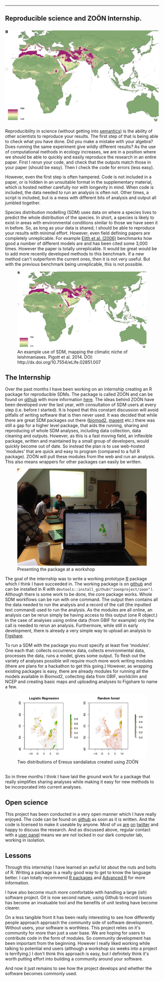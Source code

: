 

---
Reproducible science and ZO&#214;N Internship. <br/><br/><img src='/images/elife02851f003.jpg'>
---



Reproducibility in science (without getting into [semantics](http://cogprints.org/7691/7/ICMLws09.pdf)) is the ability of other scientists to reproduce your results. The first step of that is being able to check what you have done. Did you make a mistake with your algebra? Does running the same experiment give wildly different results? As the use of computational methods in ecology increases, we are in a position where we should be able to quickly and easily reproduce the research in an entire paper. First I rerun your code, and check that the outputs match those in your paper (should be easy). Then I check the code for errors (less easy).



However, even the first step is often hampered. Code is not included in a paper, or is hidden in an unsuitable format in the supplementary material, which is hosted neither carefully nor with longevity in mind. When code is included, the data needed to run an analysis is often not. Other times, a script is included, but is a mess with different bits of analysis and output all jumbled together.

Species distribution modelling (SDM) uses data on where a species lives to predict the whole distribution of the species. In short, a species is likely to exist in areas with environmental conditions similar to those we have seen it in before. So, as long as your data is shared, I should be able to reproduce your results with minimal effort. However, even field defining papers are completely unreplicable. For example [Elith et al. (2006)](http://onlinelibrary.wiley.com/doi/10.1111/j.2006.0906-7590.04596.x/abstract) benchmarks how good a number of different models are and has been cited some 3,000 times. However the paper is totally unreplicable. It would be great would be to add more recently developed methods to this benchmark. If a new method can't outperform the current ones, then it is not very useful. But with the previous benchmark being unreplicable, this is not possible.



<figure>
	<img src="/images/elife02851f003.jpg">
	<figcaption> An example use of SDM, mapping the climatic niche of leishmaniases. Pigott et al. 2014. DOI: http://dx.doi.org/10.7554/eLife.02851.007 </figcaption>
</figure>







## The Internship

Over the past months I have been working on an internship creating an R package for reproducible SDMs. The package is called ZO&#214;N and can be found on [github](https://github.com/zoonproject/zoon) with more information [here](https://zoonproject.wordpress.com/). The ideas behind ZO&#214;N have been developed over the last year, with consultation of SDM users at every step (i.e. before I started). It is hoped that this constant discussion will avoid pitfalls of writing software that is then never used. It was decided that while there are great SDM packages out there ([biomod2](http://cran.r-project.org/web/packages/biomod2/index.html), [maxent](http://www.cs.princeton.edu/~schapire/maxent/) etc.) there was still a gap for a higher level package, that aids the running, sharing and reproducing of whole SDM analyses, including data collection, data cleaning and outputs. However, as this is a fast moving field, an inflexible package, written and maintained by a small group of developers, would quickly become out of date. So instead the plan is to use web-hosted 'modules' that are quick and easy to program (compared to a full R package). ZO&#214;N will pull these modules from the web and run an analysis. This also means wrappers for other packages can easily be written.

<figure>
	<img src="/images/workshop.jpg">
	<figcaption> Presenting the package at a workshop </figcaption>
</figure>



The goal of the internship was to write a working prototype [R](http://cran.r-project.org/) package which I think I have succeeded in. The working package is on [github](https://github.com/zoonproject/zoon) and can be installed in R with `devtools::install_github("zoonproject/zoon")`. Although there is some work to be done, the core package works. Whole SDM workflows can be run with one command. The output then contains all the data needed to run the analysis and a record of the call (the inputted text command) used to run the analysis. As the modules are all online, an analysis can be rerun simply be having access to this output (one R object.) In the case of analyses using online data (from GBIF for example) only the call is needed to rerun an analysis. Furthermore, while still in early development, there is already a very simple way to upload an analysis to [Figshare](www.figshare.com).

To run a SDM with the package you must specify at least five 'modules'. One each that: collects occurrence data, collects environmental data, processes the data, runs a model, gives some output. To flesh out the variety of analyses possible will require much more work writing modules (there are plans for a hackathon to get this going.) However, as wrapping existing packages is easy, there are already modules for running all the models available in Biomod2, collecting data from GBIF, worldclim and NCEP and creating basic maps and uploading analyses to Figshare to name a few.

<figure>
	<img src="/images/EresussandaliatusTwoModels.png">
	<figcaption> Two distributions of Eresus sandaliatus created using ZO&#214;N </figcaption>
</figure>


<br>
So in three months I think I have laid the ground work for a package that really simplifies sharing analyses while making it easy for new methods to be incorporated into current analyses.

## Open science

This project has been conducted in a very open manner which I have really enjoyed. The code can be found on [github](https://github.com/zoonproject/zoon) as soon as it is written. And the code is licensed to make it useable by anyone.  Most of us [are](www.twitter.com/gregmci) [on](www.twitter.com/_nickgolding_) [twitter](www.twitter.com/timcdlucas) and happy to discuss the research. And as discussed above, regular contact with a [user panel](https://zoonproject.wordpress.com/user-panel/) means we are not locked in our dark computer lab, working in isolation.


## Lessons

Through this internship I have learned an awful lot about the nuts and bolts of R. Writing a package is a really good way to get to know the language better. I can totally recommend [R packages](http://r-pkgs.had.co.nz/description.html) and [Advanced R](http://adv-r.had.co.nz/#r-pkgs) for more information.

I have also become much more comfortable with handling a large (ish) software project. Git is now second nature, using Github to record issues has become an invaluable tool and the benefits of unit testing have become clearer.

On a less tangible front it has been really interesting to see how differently people approach approach the community side of software development. Without users, your software is worthless. This project relies on it's community for more than just a user base. We are hoping for users to contribute code in the form of modules. So community development has been important from the beginning. However I really liked working while talking to potential end users (although a workshop six weeks into a project is terrifying.) I don't think this approach is easy, but I definitely think it's worth putting effort into building a community around your software.

And now it just remains to see how the project develops and whether the software becomes commonly used.
